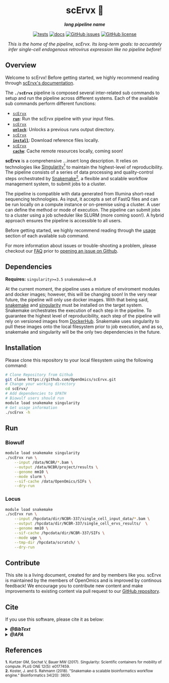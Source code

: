 <div align="center">
   
  <h1>scErvx 🔬</h1>
  
  **_long pipeline name_**

  [![tests](https://github.com/OpenOmics/scErvx/workflows/tests/badge.svg)](https://github.com/OpenOmics/scErvx/actions/workflows/main.yaml) [![docs](https://github.com/OpenOmics/scErvx/workflows/docs/badge.svg)](https://github.com/OpenOmics/scErvx/actions/workflows/docs.yml) [![GitHub issues](https://img.shields.io/github/issues/OpenOmics/scErvx?color=brightgreen)](https://github.com/OpenOmics/scErvx/issues)  [![GitHub license](https://img.shields.io/github/license/OpenOmics/scErvx)](https://github.com/OpenOmics/scErvx/blob/main/LICENSE) 
  
  <i>
    This is the home of the pipeline, scErvx. Its long-term goals: to accurately infer single-cell endogenous retrovirus expression like no pipeline before!
  </i>
</div>

## Overview
Welcome to scErvx! Before getting started, we highly recommend reading through [scErvx's documentation](https://openomics.github.io/scErvx/).

The **`./scErvx`** pipeline is composed several inter-related sub commands to setup and run the pipeline across different systems. Each of the available sub commands perform different functions: 

 * [<code>scErvx <b>run</b></code>](https://openomics.github.io/scErvx/usage/run/): Run the scErvx pipeline with your input files.
 * [<code>scErvx <b>unlock</b></code>](https://openomics.github.io/scErvx/usage/unlock/): Unlocks a previous runs output directory.
 * [<code>scErvx <b>install</b></code>](https://openomics.github.io/scErvx/usage/install/): Download reference files locally.
 * [<code>scErvx <b>cache</b></code>](https://openomics.github.io/scErvx/usage/cache/): Cache remote resources locally, coming soon!

**scErvx** is a comprehensive ...insert long description. It relies on technologies like [Singularity<sup>1</sup>](https://singularity.lbl.gov/) to maintain the highest-level of reproducibility. The pipeline consists of a series of data processing and quality-control steps orchestrated by [Snakemake<sup>2</sup>](https://snakemake.readthedocs.io/en/stable/), a flexible and scalable workflow management system, to submit jobs to a cluster.

The pipeline is compatible with data generated from Illumina short-read sequencing technologies. As input, it accepts a set of FastQ files and can be run locally on a compute instance or on-premise using a cluster. A user can define the method or mode of execution. The pipeline can submit jobs to a cluster using a job scheduler like SLURM (more coming soon!). A hybrid approach ensures the pipeline is accessible to all users.

Before getting started, we highly recommend reading through the [usage](https://openomics.github.io/scErvx/usage/run/) section of each available sub command.

For more information about issues or trouble-shooting a problem, please checkout our [FAQ](https://openomics.github.io/scErvx/faq/questions/) prior to [opening an issue on Github](https://github.com/OpenOmics/scErvx/issues).

## Dependencies
**Requires:** `singularity>=3.5`  `snakemake>=6.0`

At the current moment, the pipeline uses a mixture of enviroment modules and docker images; however, this will be changing soon! In the very near future, the pipeline will only use docker images. With that being said, [snakemake](https://snakemake.readthedocs.io/en/stable/getting_started/installation.html) and [singularity](https://singularity.lbl.gov/all-releases) must be installed on the target system. Snakemake orchestrates the execution of each step in the pipeline. To guarantee the highest level of reproducibility, each step of the pipeline will rely on versioned images from [DockerHub](https://hub.docker.com/orgs/nciccbr/repositories). Snakemake uses singularity to pull these images onto the local filesystem prior to job execution, and as so, snakemake and singularity will be the only two dependencies in the future.

## Installation
Please clone this repository to your local filesystem using the following command:
```bash
# Clone Repository from Github
git clone https://github.com/OpenOmics/scErvx.git
# Change your working directory
cd scErvx/
# Add dependencies to $PATH
# Biowulf users should run
module load snakemake singularity
# Get usage information
./scErvx -h
```

## Run
### Biowulf
```bash
module load snakemake singularity
./scErvx run \
    --input /data/NCBR/*.bam \
    --output /data/NCBR/project/results \
    --genome mm10 \
    --mode slurm \
    --sif-cache /data/OpenOmics/SIFs \
    --dry-run
```

### Locus
```bash
module load snakemake
./scErvx run \
    --input /hpcdata/dir/NCBR-337/single_cell_input_data/*.bam \
    --output /hpcdata/dir/NCBR-337/single_cell_ervs_results/  \
    --genome mm10 \
    --sif-cache /hpcdata/dir/NCBR-337/SIFs \
    --mode uge \
    --tmp-dir /hpcdata/scratch/ \
    --dry-run
```

## Contribute 
This site is a living document, created for and by members like you. scErvx is maintained by the members of OpenOmics and is improved by continous feedback! We encourage you to contribute new content and make improvements to existing content via pull request to our [GitHub repository](https://github.com/OpenOmics/scErvx).


## Cite

If you use this software, please cite it as below:  

<details>
  <summary><b><i>@BibText</i></b></summary>
 
```text
Citation coming soon!
```

</details>

<details>
  <summary><b><i>@APA</i></b></summary>

```text
Citation coming soon!
```

</details>


## References
<sup>**1.**  Kurtzer GM, Sochat V, Bauer MW (2017). Singularity: Scientific containers for mobility of compute. PLoS ONE 12(5): e0177459.</sup>  
<sup>**2.**  Koster, J. and S. Rahmann (2018). "Snakemake-a scalable bioinformatics workflow engine." Bioinformatics 34(20): 3600.</sup>  
